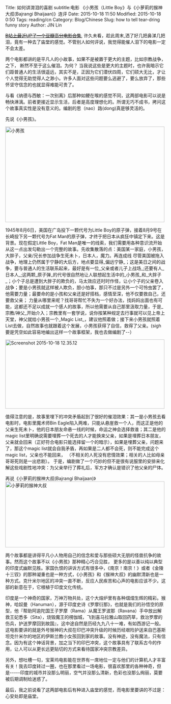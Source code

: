 Title: 如何讲潸泪的喜剧
subtitle:电影 《小男孩（Little Boy》与《小萝莉的猴神大叔(Bajrangi Bhaijaan)》连评
Date: 2015-10-18 11:50
Modified: 2015-10-18 0:50
Tags: reading/cn
Category: Blog/Chinese
Slug: how to tell tear-dring funny story
Author: JIN Lin


<del>[B站上最近UP了一个豆瓣高分电影合集](http://www.bilibili.com/video/av3052119/index_5.html)</del>, 许久未看，趁此周末,洒了好几把鼻涕几把泪，竟有一种去了庙堂的感觉。不管别人如何评说，我觉得能催人泪下的电影一定不会太差。

两个电影都讲的是平凡人的小故事，如果不是被置于更大的主题，比如宗教战争，之下， 断然不至于这么催泪。为何？ 当我说这些是更大的主题时，也许我暗示它们距普通人的生活很遥远，其实不是，正因为它们潜伏四周，它们硕大无比，才让个人觉得无助觉得人之渺小。许多人面对这些问题要么逃避了，要么放弃了，那些怀坚守信念的也就显得难能可贵了。

与看《纳德与西敏：一次别离》后那种如鲠在喉的感觉不同，这两部电影可以说是畅快淋漓。前者更接近显示生活，后者是高度理想化的。所谓无巧不成书，拷问这个故事真实性是没有意义的。编剧的思（nao）路(dong)真是够灵活的。

先说《小男孩》。

<a data-flickr-embed="true"  href="https://www.flickr.com/photos/108107823@N04/22236501486/in/dateposted-public/" title="小男孩"><img src="https://farm1.staticflickr.com/708/22236501486_218753dbd7.jpg" width="500" height="300" alt="小男孩"></a><script async src="//embedr.flickr.com/assets/client-code.js" charset="utf-8"></script>

1945年8月6日，美国在广岛投下一颗代号为Little Boy的原子弹，接着8月9号在长崎投下另一颗代号为Fat Man的原子弹，才终于把日本从疯狂中镇定下来。这是背景。现在假定Little Boy，Fat Man是唯一的线索，我们需要用各种意识流开始从这一点出发勾勒出一个完整的故事。先收集散落的点：美国某一家庭，小男孩，大胖子，父亲/兄长参加战争生死未卜，日本人，魔力。再连成线
尽管美国被拖入战争，地理上仍然属于宁静的大后方，地点要显得_偏远宁静_；这是美日之间的战争，要与普通人的生活联系起来，最好是有一位_父亲或者儿子上战场_;还要有人_日本人_;这两颗_原子弹_的代号很自然地让人联想起生活中的_小男孩_和_大胖子_；小个子总是遭到大胖子的欺负的，马太效应还时时作怪，让小个子的父亲卷入战争；要是小男孩就这样被人欺负，胆小怕事，那只不过是另外一个可怜虫罢了，他需要力量；最要命的是小孩和父亲还是好搭档，感情至深，他不仅要救自己，还要救父亲； 力量从哪里来呢？找哥哥帮忙不失为一个好办法，找妈妈出面也有可能，这都还不足以成就一个感人的故事，所以他需要从自己那里汲取力量，于是_宗教/神父_开始介入；宗教里有一套学说，说你按某种规定去行事就可以见上帝上天堂，神父就给小男孩一个_Magic List_，建议他照着做；接下来小男孩就照着List去做，自然故事也就跟着这个发展，小男孩获得了自信，救得了父亲。(sigh 要是凭空如此容易地编出这样一个故事框架，我也去做编剧了--）

<a data-flickr-embed="true"  href="https://www.flickr.com/photos/108107823@N04/22076466518/in/dateposted-public/" title="Screenshot 2015-10-18 12.35.12"><img src="https://farm6.staticflickr.com/5815/22076466518_8e81f6573a.jpg" width="500" height="217" alt="Screenshot 2015-10-18 12.35.12"></a><script async src="//embedr.flickr.com/assets/client-code.js" charset="utf-8"></script>

值得注意的是，故事里埋下的冲突矛盾起到了很好的催泪效果：其一是小男孩去看电影时，电影里魔术师Bin Eagle陷入两难，只能从悬崖救一个人，而这正是他的父亲生死未卜，他的日本朋友命悬一线的时候，命运之神会选择救谁；其二是他的magic list里明确说需要埋葬一个死去的人才能换来父亲，如果是埋葬日本朋友，父亲就会回来（正好符合电影只能选择留一个的暗示），如果是埋葬父亲，问题来了，那这个magic list就会自我矛盾，再如果是二人都不会死，则不能完成这个magic list，父亲也不能回来， （不相关的人死没有悲情效果；相关的人比如母亲哥哥死则是一出悲剧）。 于是，编剧做了一个巧妙的但不是很有说服里的安排来化解这些戏剧性地冲突：为父亲举行了葬礼后，军方才确认是错识了他父亲的尸体。

再说《小萝莉的猴神大叔(Bajrangi Bhaijaan)》
<a data-flickr-embed="true"  href="https://www.flickr.com/photos/108107823@N04/22262571345/in/dateposted-public/" title="小萝莉的猴神大叔"><img src="https://farm1.staticflickr.com/650/22262571345_de6e95a2ac.jpg" width="500" height="207" alt="小萝莉的猴神大叔"></a><script async src="//embedr.flickr.com/assets/client-code.js" charset="utf-8"></script>

两个故事都是讲得平凡小人物用自己的信念和爱与那些硕大无朋的怪兽抗争的故事。然而这个故事不以《小男孩》那种精心巧合见胜， 更多的是以善以纯以典型的印度式幽默见胜。家国仇恨的讲诉方式有很多中，《南京！南京！》或者《金陵十三钗》的那种凝重也是一种方式，《小男孩》和《猴神大叔》的幽默清新也是一种方式。克什米尔地区的冲突一直不断，反应人民疾苦和心声的电影应该不少。这部的新意在于，它根植于印度文化传统。

印度是一个神奇的国家，万神万物共处，这个大熔炉里有各种熠熠生辉的精彩。猴神，哈奴曼（Hanuman），源于印度史诗《罗摩衍那》，也就是我们的孙悟空的原型，他『帮助阿逾陀国王子罗摩（Rama）从魔王罗波那（Ravana）手中放出解救王妃悉多（Sita），烧毁魔王的楞伽城，飞到喜马拉雅山取回药草，救治罗摩的伤兵，护送罗摩回到故国』，这中途自然是历经九九八十一难，有如西游记一般。这电影要讲的就是外号猴神的大叔在印巴冲突升级的时候历经艰险护送来自巴基斯坦克什米尔的地区的伊斯兰教小女孩回到家的故事。没有神迹，没有魔法，只有信念。因为有这个神话背景，加之当下的印巴冲突，这个故事具有了联系古今的作用，让人可以从更长远更贴切的方式来看待国家冲突宗教差异。

另外，想吐槽一句，宝莱坞电影能在世界有一席地位一定与他们的计算机人才丰富有关！我去印度转过一圈，也在那里看过一场电影，很喜欢那里的各种神奇，但是-----印度的城市并没那么明丽，空气并没那么清新，色彩也没那么绚丽，莫要被后期调制给迷惑了。
 

最后，我之前说看了这两部电影后有种进入庙堂的感觉，而电影里要讲的不过是：心安处即是庙堂。 

